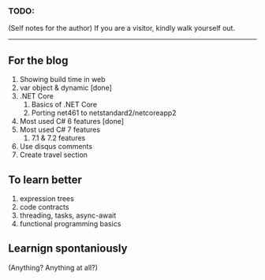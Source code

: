 ### TODO:
(Self notes for the author)
If you are a visitor, kindly walk yourself out.

----

## For the blog

1. Showing build time in web
2. var object & dynamic [done]
3. .NET Core
    1. Basics of .NET Core
    2. Porting net461 to netstandard2/netcoreapp2
4. Most used C# 6 features [done]
5. Most used C# 7 features
    1. 7.1 & 7.2 features
6. Use disqus comments
7. Create travel section

## To learn better

1. expression trees
2. code contracts
3. threading, tasks, async-await
4. functional programming basics


## Learnign spontaniously
(Anything? Anything at all?)